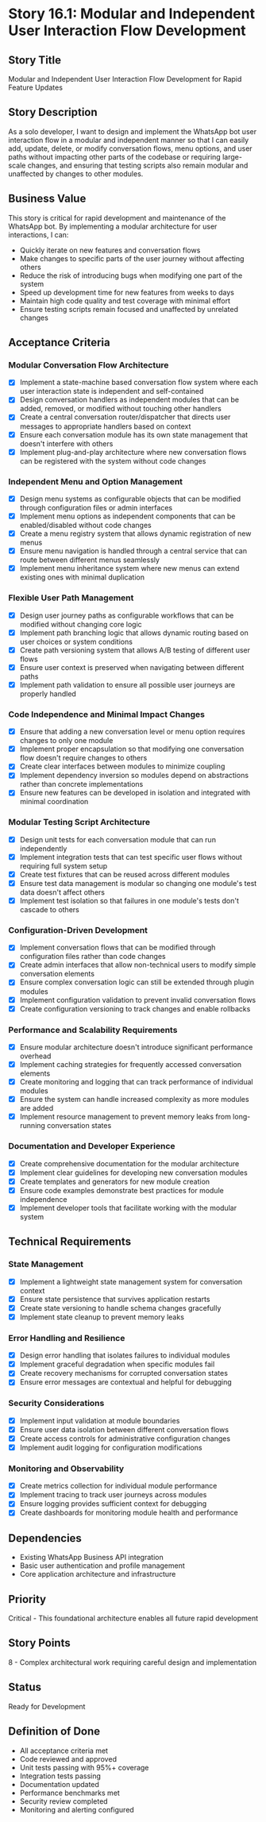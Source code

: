 # Story 16.1: Modular and Independent User Interaction Flow Development

## Story Title

Modular and Independent User Interaction Flow Development for Rapid Feature Updates

## Story Description

As a solo developer, I want to design and implement the WhatsApp bot user interaction flow in a modular and independent manner so that I can easily add, update, delete, or modify conversation flows, menu options, and user paths without impacting other parts of the codebase or requiring large-scale changes, and ensuring that testing scripts also remain modular and unaffected by changes to other modules.

## Business Value

This story is critical for rapid development and maintenance of the WhatsApp bot. By implementing a modular architecture for user interactions, I can:

- Quickly iterate on new features and conversation flows
- Make changes to specific parts of the user journey without affecting others
- Reduce the risk of introducing bugs when modifying one part of the system
- Speed up development time for new features from weeks to days
- Maintain high code quality and test coverage with minimal effort
- Ensure testing scripts remain focused and unaffected by unrelated changes

## Acceptance Criteria

### Modular Conversation Flow Architecture

- [x] Implement a state-machine based conversation flow system where each user interaction state is independent and self-contained
- [x] Design conversation handlers as independent modules that can be added, removed, or modified without touching other handlers
- [x] Create a central conversation router/dispatcher that directs user messages to appropriate handlers based on context
- [x] Ensure each conversation module has its own state management that doesn't interfere with others
- [x] Implement plug-and-play architecture where new conversation flows can be registered with the system without code changes

### Independent Menu and Option Management

- [x] Design menu systems as configurable objects that can be modified through configuration files or admin interfaces
- [x] Implement menu options as independent components that can be enabled/disabled without code changes
- [x] Create a menu registry system that allows dynamic registration of new menus
- [x] Ensure menu navigation is handled through a central service that can route between different menus seamlessly
- [x] Implement menu inheritance system where new menus can extend existing ones with minimal duplication

### Flexible User Path Management

- [x] Design user journey paths as configurable workflows that can be modified without changing core logic
- [x] Implement path branching logic that allows dynamic routing based on user choices or system conditions
- [x] Create path versioning system that allows A/B testing of different user flows
- [x] Ensure user context is preserved when navigating between different paths
- [x] Implement path validation to ensure all possible user journeys are properly handled

### Code Independence and Minimal Impact Changes

- [x] Ensure that adding a new conversation level or menu option requires changes to only one module
- [x] Implement proper encapsulation so that modifying one conversation flow doesn't require changes to others
- [x] Create clear interfaces between modules to minimize coupling
- [x] Implement dependency inversion so modules depend on abstractions rather than concrete implementations
- [x] Ensure new features can be developed in isolation and integrated with minimal coordination

### Modular Testing Script Architecture

- [x] Design unit tests for each conversation module that can run independently
- [x] Implement integration tests that can test specific user flows without requiring full system setup
- [x] Create test fixtures that can be reused across different modules
- [x] Ensure test data management is modular so changing one module's test data doesn't affect others
- [x] Implement test isolation so that failures in one module's tests don't cascade to others

### Configuration-Driven Development

- [x] Implement conversation flows that can be modified through configuration files rather than code changes
- [x] Create admin interfaces that allow non-technical users to modify simple conversation elements
- [x] Ensure complex conversation logic can still be extended through plugin modules
- [x] Implement configuration validation to prevent invalid conversation flows
- [x] Create configuration versioning to track changes and enable rollbacks

### Performance and Scalability Requirements

- [x] Ensure modular architecture doesn't introduce significant performance overhead
- [x] Implement caching strategies for frequently accessed conversation elements
- [x] Create monitoring and logging that can track performance of individual modules
- [x] Ensure the system can handle increased complexity as more modules are added
- [x] Implement resource management to prevent memory leaks from long-running conversation states

### Documentation and Developer Experience

- [x] Create comprehensive documentation for the modular architecture
- [x] Implement clear guidelines for developing new conversation modules
- [x] Create templates and generators for new module creation
- [x] Ensure code examples demonstrate best practices for module independence
- [x] Implement developer tools that facilitate working with the modular system

## Technical Requirements

### State Management

- [x] Implement a lightweight state management system for conversation context
- [x] Ensure state persistence that survives application restarts
- [x] Create state versioning to handle schema changes gracefully
- [x] Implement state cleanup to prevent memory leaks

### Error Handling and Resilience

- [x] Design error handling that isolates failures to individual modules
- [x] Implement graceful degradation when specific modules fail
- [x] Create recovery mechanisms for corrupted conversation states
- [x] Ensure error messages are contextual and helpful for debugging

### Security Considerations

- [x] Implement input validation at module boundaries
- [x] Ensure user data isolation between different conversation flows
- [x] Create access controls for administrative configuration changes
- [x] Implement audit logging for configuration modifications

### Monitoring and Observability

- [x] Create metrics collection for individual module performance
- [x] Implement tracing to track user journeys across modules
- [x] Ensure logging provides sufficient context for debugging
- [x] Create dashboards for monitoring module health and performance

## Dependencies

- Existing WhatsApp Business API integration
- Basic user authentication and profile management
- Core application architecture and infrastructure

## Priority

Critical - This foundational architecture enables all future rapid development

## Story Points

8 - Complex architectural work requiring careful design and implementation

## Status

Ready for Development

## Definition of Done

- All acceptance criteria met
- Code reviewed and approved
- Unit tests passing with 95%+ coverage
- Integration tests passing
- Documentation updated
- Performance benchmarks met
- Security review completed
- Monitoring and alerting configured
